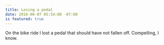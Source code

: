 ```yaml
---
title: Losing a pedal
date: 2016-06-07 05:54:00 -07:00
is featured: true
---
```


On the bike ride I lost a pedal that should have not fallen off. Compelling, I know. 